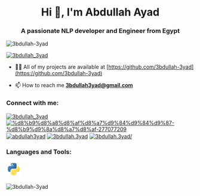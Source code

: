 <h1 align="center">Hi 👋, I'm Abdullah Ayad</h1>
<h3 align="center">A passionate NLP developer and Engineer from Egypt</h3>

<p align="left"> <img src="https://komarev.com/ghpvc/?username=3bdullah-3yad&label=Profile%20views&color=0e75b6&style=flat" alt="3bdullah-3yad" /> </p>

<p align="left"> <a href="https://twitter.com/3bdullah_3yad" target="blank"><img src="https://img.shields.io/twitter/follow/3bdullah_3yad?logo=twitter&style=for-the-badge" alt="3bdullah_3yad" /></a> </p>

- 👨‍💻 All of my projects are available at [https://github.com/3bdullah-3yad](https://github.com/3bdullah-3yad)

- 📫 How to reach me **3bdullah3yad@gmail.com**

<h3 align="left">Connect with me:</h3>
<p align="left">
<a href="https://twitter.com/3bdullah_3yad" target="blank"><img align="center" src="https://raw.githubusercontent.com/rahuldkjain/github-profile-readme-generator/master/src/images/icons/Social/twitter.svg" alt="3bdullah_3yad" height="30" width="40" /></a>
<a href="https://linkedin.com/in/%d8%b9%d8%a8%d8%af%d8%a7%d9%84%d9%84%d9%87-%d8%b9%d9%8a%d8%a7%d8%af-277077209" target="blank"><img align="center" src="https://raw.githubusercontent.com/rahuldkjain/github-profile-readme-generator/master/src/images/icons/Social/linked-in-alt.svg" alt="%d8%b9%d8%a8%d8%af%d8%a7%d9%84%d9%84%d9%87-%d8%b9%d9%8a%d8%a7%d8%af-277077209" height="30" width="40" /></a>
<a href="https://kaggle.com/abdullah3yad" target="blank"><img align="center" src="https://raw.githubusercontent.com/rahuldkjain/github-profile-readme-generator/master/src/images/icons/Social/kaggle.svg" alt="abdullah3yad" height="30" width="40" /></a>
<a href="https://fb.com/3bdullah.3yad" target="blank"><img align="center" src="https://raw.githubusercontent.com/rahuldkjain/github-profile-readme-generator/master/src/images/icons/Social/facebook.svg" alt="3bdullah.3yad" height="30" width="40" /></a>
<a href="https://instagram.com/3bdullah.3yad/" target="blank"><img align="center" src="https://raw.githubusercontent.com/rahuldkjain/github-profile-readme-generator/master/src/images/icons/Social/instagram.svg" alt="3bdullah.3yad/" height="30" width="40" /></a>
</p>

<h3 align="left">Languages and Tools:</h3>
<p align="left"> <a href="https://www.python.org" target="_blank" rel="noreferrer"> <img src="https://raw.githubusercontent.com/devicons/devicon/master/icons/python/python-original.svg" alt="python" width="40" height="40"/> </a> </p>

<p><img align="center" src="https://github-readme-stats.vercel.app/api/top-langs?username=3bdullah-3yad&show_icons=true&locale=en&layout=compact" alt="3bdullah-3yad" /></p>
